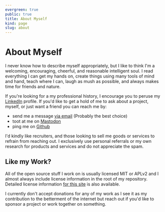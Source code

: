 ```yaml
---
evergreen: true
public: true
title: About Myself
kind: page
slug: about
---
```


# About Myself

I never know how to describe myself appropriately, but I like to think I'm a welcoming, encouraging, cheerful, and reasonable intelligent soul. I read everything I can get my hands on, create things using many tools of mind and hand, teach where I can, laugh as mush as possible, and always makes time for friends and nature.

If you're looking for a my professional history, I encourage you to peruse my [LinkedIn](https://www.linkedin.com/in/samstelfox) profile. If you'd like to get a hold of me to ask about a project, myself, or just want a friend you can reach me by:

* send me a message [via email](mailto:sam@stelfox.net) (Probably the best choice)
* toot at me on [Mastodon](https://infosec.exchange/@pasties)
* ping me on [Github](https://github.com/sstelfox)

I'd kindly like recruiters, and those looking to sell me goods or services to refrain from reaching out. I exclusively use personal referrals or my own research for products and services and do not appreciate the spam.

## Like my Work?

All of the open source stuff I work on is usually licensed MIT or APLv2 and I almost always include license information in the root of my repository. Detailed license information [for this site](licenses) is also available.

I currently don't accept donations for any of my work as I see it as my contribution to the betterment of the internet but reach out if you'd like to sponsor a project or work together on something.
